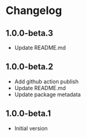 # Changelog

## 1.0.0-beta.3
- Update README.md

## 1.0.0-beta.2
- Add github action publish
- Update README.md
- Update package metadata

## 1.0.0-beta.1
- Initial version
